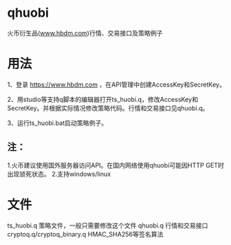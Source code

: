 # qhuobi

火币衍生品(www.hbdm.com)行情、交易接口及策略例子

# 用法

1、登录 <https://www.hbdm.com> ，在API管理中创建AccessKey和SecretKey。

2、用studio等支持q脚本的编辑器打开ts_huobi.q，修改AccessKey和SecretKey。并根据实际情况修改策略代码。行情和交易接口见qhuobi.q。

3、运行ts_huobi.bat启动策略例子。

## 注：
1.火币建议使用国外服务器访问API。在国内网络使用qhuobi可能因HTTP GET时出现锁死状态。
2.支持windows/linux

# 文件
ts_huobi.q  策略文件，一般只需要修改这个文件
qhuobi.q    行情和交易接口
cryptoq.q/cryptoq_binary.q HMAC_SHA256等签名算法
